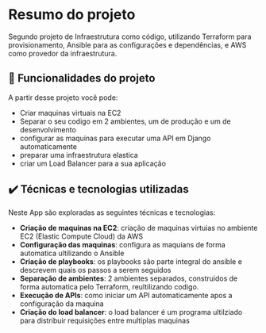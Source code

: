 # Resumo do projeto

Segundo projeto de Infraestrutura como código, utilizando Terraform para provisionamento, Ansible para as configurações e dependências, e AWS como provedor da infraestrutura.

## 🔨 Funcionalidades do projeto

A partir desse projeto você pode:

- Criar maquinas virtuais na EC2
- Separar o seu codigo em 2 ambientes, um de produção e um de desenvolvimento
- configurar as maquinas para executar uma API em Django automaticamente
- preparar uma infraestrutura elastica
- criar um Load Balancer para a sua aplicação

## ✔️ Técnicas e tecnologias utilizadas

Neste App são exploradas as seguintes técnicas e tecnologias:

- **Criação de maquinas na EC2**: criação de maquinas virtuias no ambiente EC2 (Elastic Compute Cloud) da AWS
- **Configuração das maquinas**: configura as maquians de forma automatica ultilizando o Ansible
- **Criação de playbooks**: os playbooks são parte integral do ansible e descrevem quais os passos a serem seguidos
- **Separação de ambientes**: 2 ambientes separados, construidos de forma automatica pelo Terraform, reultilizando codigo.
- **Execução de APIs**: como iniciar um API automaticamente apos a configuração da maquina
- **Criação do load balancer**: o load balancer é um programa ultilziado para distribuir requisições entre multiplas maquinas